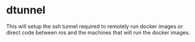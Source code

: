 # dtunnel
This will setup the ssh tunnel required to remotely run docker images or direct code between ros and the machines that will run the docker images. 
